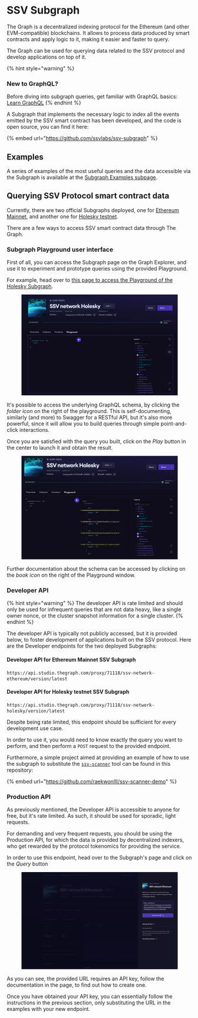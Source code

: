 # SSV Subgraph

The Graph is a decentralized indexing protocol for the Ethereum (and other EVM-compatible) blockchains. It allows to process data produced by smart contracts and apply logic to it, making it easier and faster to query.

The Graph can be used for querying data related to the SSV protocol and develop applications on top of it.

{% hint style="warning" %}
### New to GraphQL?

Before diving into subgraph queries, get familiar with GraphQL basics: [Learn GraphQL](https://graphql.org/learn/)
{% endhint %}

A Subgraph that implements the necessary logic to index all the events emitted by the SSV smart contract has been developed, and the code is open source, you can find it here:

{% embed url="https://github.com/ssvlabs/ssv-subgraph" %}

## Examples

A series of examples of the most useful queries and the data accessible via the Subgraph is available at the [Subgraph Examples subpage](subgraph-examples.md).

## Querying SSV Protocol smart contract data

Currently, there are two official Subgraphs deployed, one for [Ethereum Mainnet](https://thegraph.com/explorer/subgraphs/7V45fKPugp9psQjgrGsfif98gWzCyC6ChN7CW98VyQnr?view=Playground\&chain=arbitrum-one), and another one for [Holesky testnet](https://thegraph.com/explorer/subgraphs/2fc6xRiZ2PaPYE2fBRZ1fB1SFS3PojvCXB8fFguXQZk6?view=Overview\&chain=arbitrum-one).

There are a few ways to access SSV smart contract data through The Graph.

### Subgraph Playground user interface

First of all, you can access the Subgraph page on the Graph Explorer, and use it to experiment and prototype queries using the provided Playground.

For example, head over to [this page to access the Playground of the Holesky Subgraph](https://thegraph.com/explorer/subgraphs/2fc6xRiZ2PaPYE2fBRZ1fB1SFS3PojvCXB8fFguXQZk6?view=Playground\&chain=arbitrum-one).

<figure><img src="../../../.gitbook/assets/Screenshot 2024-04-23 at 17.14.20.png" alt=""><figcaption></figcaption></figure>

It's possible to access the underlying GraphQL schema, by clicking the _folder icon_ on the right of the playground. This is self-documenting, similarly (and more) to Swagger for a RESTful API, but it's also more powerful, since it will allow you to build queries through simple point-and-click interactions.

Once you are satisfied with the query you built, click on the _Play_ button in the center to launch it and obtain the result.

<figure><img src="../../../.gitbook/assets/Screenshot 2024-04-23 at 17.17.33.png" alt=""><figcaption></figcaption></figure>

Further documentation about the schema can be accessed by clicking on the _book icon_ on the right of the Playground window.

### Developer API

{% hint style="warning" %}
The developer API is rate limited and should only be used for infrequent queries that are not data heavy, like a single owner nonce, or the cluster snapshot information for a single cluster.
{% endhint %}

The developer API is typically not publicly accessed, but it is provided below, to foster development of applications built on the SSV protocol. Here are the Developer endpoints for the two deployed Subgraphs:

#### Developer API for Ethereum Mainnet SSV Subgraph

```
https://api.studio.thegraph.com/proxy/71118/ssv-network-ethereum/version/latest
```

#### Developer API for Holesky testnet SSV Subgraph

```
https://api.studio.thegraph.com/proxy/71118/ssv-network-holesky/version/latest
```

Despite being rate limited, this endpoint should be sufficient for every development use case.

In order to use it, you would need to know exactly the query you want to perform, and then perform a `POST` request to the provided endpoint.

Furthermore, a simple project aimed at providing an example of how to use the subgraph to substitute the [`ssv-scanner`](../../../validator-user-guides/tools/ssv-scanner-cli.md) tool can be found in this repository:

{% embed url="https://github.com/raekwonIII/ssv-scanner-demo" %}

### Production API

As previously mentioned, the Developer API is accessible to anyone for free, but it's rate limited. As such, it should be used for sporadic, light requests.

For demanding and very frequent requests, you should be using the Production API, for which the data is provided by decentralized indexers, who get rewarded by the protocol tokenomics for providing the service.

In order to use this endpoint, head over to the Subgraph's page and click on the _Query_ button

<figure><img src="../../../.gitbook/assets/Screenshot 2024-04-24 at 11.06.24.png" alt=""><figcaption></figcaption></figure>

As you can see, the provided URL requires an API key, follow the documentation in the page, to find out how to create one.

Once you have obtained your API key, you can essentially follow the instructions in the previous section, only substituting the URL in the examples with your new endpoint.
